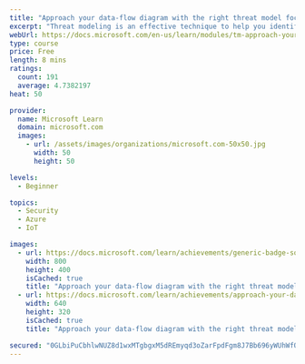 ```yaml
---
title: "Approach your data-flow diagram with the right threat model focus"
excerpt: "Threat modeling is an effective technique to help you identify threats and ways to reduce or eliminate risk. We start by deciding to focus on either what needs to be protected or who it needs protection from."
webUrl: https://docs.microsoft.com/en-us/learn/modules/tm-approach-your-data-flow-diagram-with-the-right-threat-model-focus/
type: course
price: Free
length: 8 mins
ratings:
  count: 191
  average: 4.7382197
heat: 50

provider:
  name: Microsoft Learn
  domain: microsoft.com
  images:
    - url: /assets/images/organizations/microsoft.com-50x50.jpg
      width: 50
      height: 50

levels:
  - Beginner

topics:
  - Security
  - Azure
  - IoT

images:
  - url: https://docs.microsoft.com/learn/achievements/generic-badge-social.png
    width: 800
    height: 400
    isCached: true
    title: "Approach your data-flow diagram with the right threat model focus"
  - url: https://docs.microsoft.com/learn/achievements/approach-your-data-flow-diagram-with-the-right-threat-model-focus-social.png
    width: 640
    height: 320
    isCached: true
    title: "Approach your data-flow diagram with the right threat model focus"

secured: "0GLbiPuCbhlwNUZ8d1wxMTgbgxM5dREmyqd3oZarFpdFgm8J7Bb696yWUhWfO/1LK6p6VyToRk1qzFF536ItDNsa1V6uayUIvv+Tb86ohty06IfJXnZpAZ10ZvIhFX3kqpV0rNEsNrVJeUvJqIbc0qWU0RNtrqFRQLrROHoMEYrEucNG2yirbmlY8V7n6A7bXqBHtn3EtajMJd9Qelm7a0PWHl+dIzBOdxznepFkAArpCwOw2TXOWS6k7UUFEZMjYx4Cb/qxUMbBEPouLXaMbU/Nmlbhq1SHSWaRInXW8WVnUVlAqaUbD+7Ia5FgIBI3rSfsnONYNqVDHVqYfiWttYPfFXmW0S+tRydJ8Sny+XXACt6XV1ivQjttWGN+6eJAgfgLGuaDRCk6Rg3dIxNoBg==;JX8cP6XVr2mdLHlrg4l3bw=="
---
```


